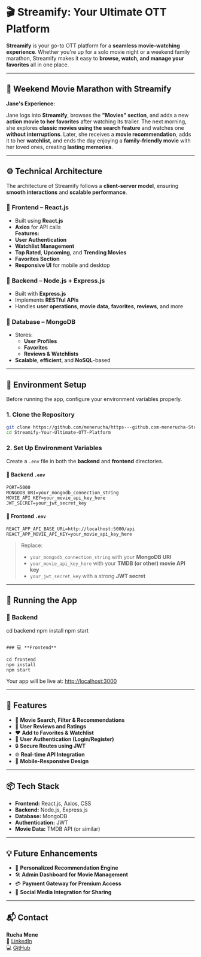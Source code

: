 
# 🎬 **Streamify: Your Ultimate OTT Platform**

**Streamify** is your go-to OTT platform for a **seamless movie-watching experience**. Whether you're up for a solo movie night or a weekend family marathon, Streamify makes it easy to **browse, watch, and manage your favorites** all in one place.

---

## 🌟 **Weekend Movie Marathon with Streamify**  
**Jane's Experience:**

Jane logs into **Streamify**, browses the **"Movies" section**, and adds a new **action movie to her favorites** after watching its trailer. The next morning, she explores **classic movies using the search feature** and watches one **without interruptions**. Later, she receives a **movie recommendation**, adds it to her **watchlist**, and ends the day enjoying a **family-friendly movie** with her loved ones, creating **lasting memories**.

---

## ⚙️ **Technical Architecture**

The architecture of Streamify follows a **client-server model**, ensuring **smooth interactions** and **scalable performance**.

### 🔹 **Frontend – React.js**
- Built using **React.js**
- **Axios** for API calls  
**Features:**
- **User Authentication**
- **Watchlist Management**
- **Top Rated**, **Upcoming**, and **Trending Movies**
- **Favorites Section**
- **Responsive UI** for mobile and desktop

### 🔹 **Backend – Node.js + Express.js**
- Built with **Express.js**
- Implements **RESTful APIs**
- Handles **user operations**, **movie data**, **favorites**, **reviews**, and more

### 🔹 **Database – MongoDB**
- Stores:
  - **User Profiles**
  - **Favorites**
  - **Reviews & Watchlists**
- **Scalable**, **efficient**, and **NoSQL**-based

---

## 🔑 **Environment Setup**

Before running the app, configure your environment variables properly.

### 1. **Clone the Repository**
```bash
git clone https://github.com/menerucha/https---github.com-menerucha-Streamify-Your-Ultimate-OTT-Platform.git
cd Streamify-Your-Ultimate-OTT-Platform
```

### 2. **Set Up Environment Variables**

Create a `.env` file in both the **backend** and **frontend** directories.

#### 📂 **Backend `.env`**
```env
PORT=5000
MONGODB_URI=your_mongodb_connection_string
MOVIE_API_KEY=your_movie_api_key_here
JWT_SECRET=your_jwt_secret_key
```

#### 📂 **Frontend `.env`**
```env
REACT_APP_API_BASE_URL=http://localhost:5000/api
REACT_APP_MOVIE_API_KEY=your_movie_api_key_here
```

> Replace:
> - `your_mongodb_connection_string` with your **MongoDB URI**
> - `your_movie_api_key_here` with your **TMDB (or other) movie API key**
> - `your_jwt_secret_key` with a strong **JWT secret**

---

## 🚀 **Running the App**

### 🔧 **Backend**

cd backend
npm install
npm start
```

### 💻 **Frontend**

cd frontend
npm install
npm start
```
Your app will be live at: [http://localhost:3000](http://localhost:3000)

---

## 🧪 **Features**
- 🎥 **Movie Search, Filter & Recommendations**
- 📝 **User Reviews and Ratings**
- ❤️ **Add to Favorites & Watchlist**
- 👥 **User Authentication (Login/Register)**
- 🔒 **Secure Routes using JWT**
- 🌐 **Real-time API Integration**
- 📱 **Mobile-Responsive Design**

---

## 📦 **Tech Stack**
- **Frontend:** React.js, Axios, CSS  
- **Backend:** Node.js, Express.js  
- **Database:** MongoDB  
- **Authentication:** JWT  
- **Movie Data:** TMDB API (or similar)

---

## 💡 **Future Enhancements**
- 🤖 **Personalized Recommendation Engine**
- 🛠️ **Admin Dashboard for Movie Management**
- 💳 **Payment Gateway for Premium Access**
- 🔗 **Social Media Integration for Sharing**

---

## 📬 **Contact**
**Rucha Mene**  
📎 [LinkedIn](https://www.linkedin.com/in/ruchamene)  
💻 [GitHub](https://github.com/menerucha)
